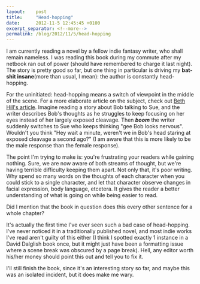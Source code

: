 ```yaml
---
layout:    post
title:     "Head-hopping"
date:      2012-11-5 12:45:45 +0100
excerpt_separator: <!--more-->
permalink: /blog/2012/11/5/head-hopping
---
```


I am currently reading a novel by a fellow indie fantasy writer, who shall remain nameless. I was reading this book during my commute after my netbook ran out of power (should have remembered to charge it last night). The story is pretty good so far, but one thing in particular is driving my **bat-shit insane**(more than usual, I mean): the author is constantly head-hopping.

<!--more-->
For the uninitiated: head-hopping means a switch of viewpoint in the middle of the scene. For a more elaborate article on the subject, check out [Beth Hill's article](http://theeditorsblog.net/2011/09/10/head-hopping-gives-readers-whiplash/). Imagine reading a story about Bob talking to Sue, and the writer describes Bob's thoughts as he struggles to keep focusing on her eyes instead of her largely exposed cleavage. Then ***boom*** the writer suddenly switches to Sue who keeps thinking &quot;gee Bob looks nervous&quot;. Wouldn't you think &quot;Hey wait a minute, weren't we in Bob's head staring at exposed cleavage a second ago?&quot; (I am aware that this is more likely to be the male response than the female response).

The point I'm trying to make is: you're frustrating your readers while gaining nothing. Sure, we are now aware of both streams of thought, but we're having terrible difficulty keeping them apart. Not only that, it's poor writing. Why spend so many words on the thoughts of each character when you could stick to a single character, and let that character observe changes in facial expression, body language, etcetera. It gives the reader a better understanding of what is going on while being easier to read.

Did I mention that the book in question does this every other sentence for a whole chapter?

It's actually the first time I've ever seen such a bad case of head-hopping. I've never noticed it in a traditionally published novel, and most indie works I've read aren't guilty of this either (I think I spotted exactly 1 instance in a David Dalglish book once, but it might just have been a formatting issue where a scene break was obscured by a page break). Hell, any editor worth his/her money should point this out and tell you to fix it.

I'll still finish the book, since it's an interesting story so far, and maybe this was an isolated incident, but it does make me wary.